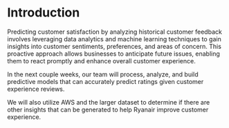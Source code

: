 # Introduction
Predicting customer satisfaction by analyzing historical customer feedback involves leveraging data analytics and machine learning techniques to gain insights into customer sentiments, preferences, and areas of concern. This proactive approach allows businesses to anticipate future issues, enabling them to react promptly and enhance overall customer experience.​

In the next couple weeks, our team will process, analyze, and build predictive models that can accurately predict ratings given customer experience reviews.​

We will also utilize AWS and the larger dataset to determine if there are other insights that can be generated to help Ryanair improve customer experience.​
